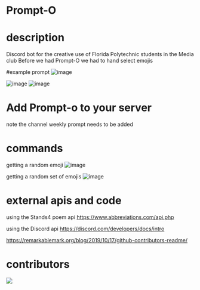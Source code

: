 # Prompt-O
 
 # description 
Discord bot for the creative use of Florida Polytechnic students in the Media club 
Before we had Prompt-O we had to hand select emojis 

#example prompt 
![image](https://user-images.githubusercontent.com/45106564/117551644-1fd84100-b015-11eb-8deb-b59f86c4dac0.png)

![image](https://user-images.githubusercontent.com/45106564/117551653-25358b80-b015-11eb-8698-4d225e90f1cc.png)
![image](https://user-images.githubusercontent.com/45106564/117551659-2a92d600-b015-11eb-8028-eafe44ad45e3.png)

# Add Prompt-o to your server 


[id]: https://discord.com/api/oauth2/authorize?client_id=838945890218934312&permissions=0&redirect_uri=http%3A%2F%2Flocalhost%3A5000&scope=bot "Add Prompt-o"

note the channel weekly prompt needs to be added 

# commands 


getting a random emoji
![image](https://user-images.githubusercontent.com/45106564/117542613-55fecc00-afe7-11eb-8423-c309caa95d61.png)


getting a random set of emojis
![image](https://user-images.githubusercontent.com/45106564/117542597-42536580-afe7-11eb-880f-66e4459837d7.png)

# external apis and code 

using the Stands4 poem api 
https://www.abbreviations.com/api.php

using the Discord api 
https://discord.com/developers/docs/intro

https://remarkablemark.org/blog/2019/10/17/github-contributors-readme/


# contributors 

[![](https://github.com/davidkozdra.png?size=50)](https://github.com/davidkozdra)

